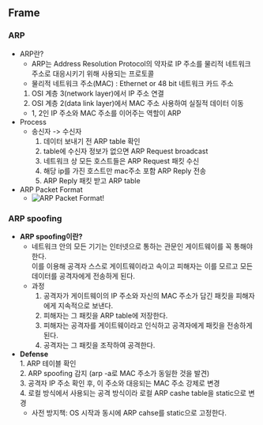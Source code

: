 ##  Frame
### ARP
 - ARP란?
   + ARP는 Address Resolution Protocol의 약자로 IP 주소를 물리적 네트워크 주소로 대응시키기 위해 사용되는 프로토콜
   + 물리적 네트워크 주소(MAC) : Ethernet or 48 bit 네트워크 카드 주소
   1. OSI 계층 3(network layer)에서 IP 주소 연결
   2. OSI 계층 2(data link layer)에서 MAC 주소 사용하여 실질적 데이터 이동
   + 1, 2인 IP 주소와 MAC 주소를 이어주는 역할이 ARP
 - Process 
   + 송신자 -> 수신자
     1. 데이터 보내기 전 ARP table 확인
     2. table에 수신자 정보가 없으면 ARP Request broadcast
     3. 네트워크 상 모든 호스트들은 ARP Request 패킷 수신
     4. 해당 ip를 가진 호스트만 mac주소 포함 ARP Reply 전송
     5. ARP Reply 패킷 받고 ARP table
 - ARP Packet Format
    + ![ARP Packet Format!](https://upload.wikimedia.org/wikipedia/commons/7/71/Arp-6-638.jpg "ARP Packet Format")
### ARP spoofing
  - **ARP spoofing이란?**
    + 네트워크 안의 모든 기기는 인터넷으로 통하는 관문인 게이트웨이를 꼭 통해야 한다.  
    이를 이용해 공격자 스스로 게이트웨이라고 속이고 피해자는 이를 모르고 모든 데이터를 공격자에게 전송하게 된다.
    + 과정
      1. 공격자가 게이트웨이의 IP 주소와 자신의 MAC 주소가 담긴 패킷을 피해자에게 지속적으로 보낸다.
      2. 피해자는 그 패킷을 ARP table에 저장한다.
      3. 피해자는 공격자를 게이트웨이라고 인식하고 공격자에게 패킷을 전송하게 된다.
      4. 공격자는 그 패킷을 조작하여 공격한다.
   - **Defense**  
    1. ARP 테이블 확인  
    2. ARP spoofing 감지 (arp -a로 MAC 주소가 동일한 것을 발견)  
    3. 공격자 IP 주소 확인 후, 이 주소와 대응되는 MAC 주소 강제로 변경  
    4. 로컬 방식에서 사용되는 공격 방식이라 로컬 ARP cashe table을 static으로 변경  
     + 사전 방지책: OS 시작과 동시에 ARP cahse를 static으로 고정한다.  
